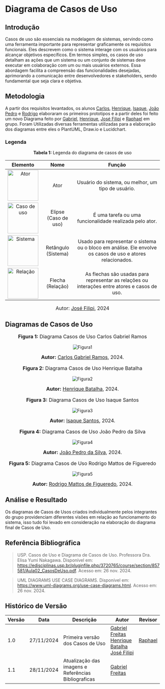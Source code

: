 # Diagrama de Casos de Uso

## Introdução

Casos de uso são essenciais na modelagem de sistemas, servindo como uma ferramenta importante para representar graficamente os requisitos funcionais. Eles descrevem como o sistema interage com os usuários para alcançar objetivos específicos. Em termos simples, os casos de uso detalham as ações que um sistema ou um conjunto de sistemas deve executar em colaboração com um ou mais usuários externos. Essa abordagem facilita a compreensão das funcionalidades desejadas, aprimorando a comunicação entre desenvolvedores e stakeholders, sendo fundamental que seja clara e objetiva.

## Metodologia
A partir dos requisitos levantados, os alunos [Carlos](https://github.com/TheCarlosRamos), [Henrique](https://github.com/HeBatalha), [Isaque](https://github.com/IsaqueSH), [João Pedro](https://github.com/joaopedrodasilvarodrigues) e [Rodrigo](https://github.com/Rodrigomfab88) elaboraram os primeiros prototipos e a partir deles foi feito um novo Diagrama feito por [Gabriel](https://github.com/gabrielfreitass1), [Henrique](https://github.com/HeBatalha), [José Filipi](https://github.com/JoseFilipi) e [Raphael](https://github.com/Raphides) em grupo. Foram Utilizadas diversas ferramentas utilizadas para a elaboração dos diagramas entre eles o PlantUML, Draw.io e Lucidchart.

### Legenda
<p align="center" > <font><strong>Tabela 1:</strong> Legenda do diagrama de casos de uso</font> <br></p>

|Elemento|Nome|Função|
|:--:|:--:|:--:|
|<img src="https://media.discordapp.net/attachments/1305500218804011059/1311854845245788180/ator.png?ex=674a5f88&is=67490e08&hm=183a0a9e1624c21d05b1cf501dd4df9b0677678c4b1f2bf5fe0bdcccf806d3e1&=&format=webp&quality=lossless" alt="Ator" width="100px">|Ator|Usuário do sistema, ou melhor, um tipo de usuário.|
|<img src="https://media.discordapp.net/attachments/1305500218804011059/1311855130479693834/elipse.png?ex=674a5fcc&is=67490e4c&hm=6c230e15c46f58095c7cd6cf986968340739c325a706f284dc626e43269d34b5&=&format=webp&quality=lossless" alt="Caso de uso" width="100px">|Elipse (Caso de uso)|É uma tarefa ou uma funcionalidade realizada pelo ator.|
|<img src="https://media.discordapp.net/attachments/1305500218804011059/1311855384126033950/retangulo.png?ex=674a6008&is=67490e88&hm=46b2a37f137f5e86d4de880d2e8ae0c55aeb3f03a5c85bdbe3403f2d6923c0be&=&format=webp&quality=lossless" alt="Sistema" width="100px">|Retângulo (Sistema)|Usado para representar o sistema ou o bloco em análise. Ele envolve os casos de uso e atores relacionados.|
|<img src="https://media.discordapp.net/attachments/1305500218804011059/1311855734069133374/setas.png?ex=674a605c&is=67490edc&hm=67c1d092a5812afd1dc1dc687486fbbe68739a47d5943cf374bbb58fe9b3a12d&=&format=webp&quality=lossless" alt="Relação" width="100px">|Flecha (Relação)|As flechas são usadas para representar as relações ou interações entre atores e casos de uso.|

<font size="3"><p style="text-align: center">Autor: [José Filipi](https://github.com/JoseFilipi), 2024</p></font>


## Diagramas de Casos de Uso

<div align="center">
<font size="3"><p style="text-align: center"><b>Figura 1:</b> Diagrama Casos de Uso Carlos Gabriel Ramos</p></font>

![Figura1](https://media.discordapp.net/attachments/1305500218804011059/1311128106886627328/Carlos_Gabriel_DiagramaDeCasosDeUso.png?ex=67490c34&is=6747bab4&hm=070e7b371b75e7c2112deff5612ab4b9de8d60a454e11c3cc3e71f241fc21631&=&format=webp&quality=lossless&width=1112&height=676)

<font size="3"><p style="text-align: center"><b>Autor:</b> <a href="https://github.com/TheCarlosRamos">Carlos Gabriel Ramos</a>, 2024.</p></font> 
</div>

<div align="center">
<font size="3"><p style="text-align: center"><b>Figura 2:</b> Diagrama Casos de Uso Henrique Batalha</p></font>

![Figura2](https://cdn.discordapp.com/attachments/1305500218804011059/1311534438701731870/image.png?ex=67493521&is=6747e3a1&hm=de4ed4d01b6938b03e8b7cdf02de5993d4690bde43e998c031534223ce3d2d95&)

<font size="3"><p style="text-align: center"><b>Autor:</b> <a href="https://github.com/HeBatalha">Henrique Batalha</a>, 2024.</p></font> 
</div>

<div align="center">
<font size="3"><p style="text-align: center"><b>Figura 3:</b> Diagrama Casos de Uso Isaque Santos</p></font>

![Figura3](https://media.discordapp.net/attachments/1305500218804011059/1311128107209592954/Isaque_Santos_DiagramaCasosdeUso.png?ex=67490c34&is=6747bab4&hm=6d57177c27230c0b1703844c658fbd715505209b741d8b127299828f02973655&=&format=webp&quality=lossless&width=708&height=676)

<font size="3"><p style="text-align: center"><b>Autor:</b> <a href="https://github.com/IsaqueSH">Isaque Santos</a>, 2024.</p></font> 
</div>

<div align="center">
<font size="3"><p style="text-align: center"><b>Figura 4:</b> Diagrama Casos de Uso João Pedro da Silva</p></font>

![Figura4](https://cdn.discordapp.com/attachments/1305500218804011059/1311128107465576448/Joao_Pedro_DiagramaDeCasosDeUso.png?ex=67490c34&is=6747bab4&hm=e3076ef84fee3e1457260414b78ede368b008081c3b46fe16cdbfc272130ace5&)

<font size="3"><p style="text-align: center"><b>Autor:</b> <a href="https://github.com/joaopedrodasilvarodrigues">João Pedro da Silva</a>, 2024.</p></font> 
</div>

<div align="center">
<font size="3"><p style="text-align: center"><b>Figura 5:</b> Diagrama Casos de Uso Rodrigo Mattos de Figueredo</p></font>

![Figura5](https://media.discordapp.net/attachments/1305500218804011059/1311128106551214100/Rodrigo_DiagramaDeCasosDeUso.png?ex=67490c34&is=6747bab4&hm=49dbc58108a2080eb5d1e77ef06edfa0409e3de24fc657048ca49239a56a102a&=&format=webp&quality=lossless&width=1440&height=247)


<font size="3"><p style="text-align: center"><b>Autor:</b> <a href="https://github.com/Rodrigomfab88">Rodrigo Mattos de Figueredo</a>, 2024.</p></font> 
</div>

## Análise e Resultado

Os diagramas de Casos de Usos criados individualmente pelos integrantes do grupo providenciam diferentes visões em relação ao funcionamento do sistema, isso tudo foi levado em consideração na elaboração do diagrama final de Casos de Uso.

## Referência Bibliográfica
> USP. Casos de Uso e Diagrama de
Casos de Uso. Professora Dra. Elisa Yumi Nakagawa. Disponível em: https://edisciplinas.usp.br/pluginfile.php/3720765/course/section/857581/Aula02_CasosDeUso.pdf. Acesso em: 26 nov. 2024.

> UML DIAGRAMS USE CASE DIAGRAMS. Disponível em: https://www.uml-diagrams.org/use-case-diagrams.html. Acesso em: 26 nov. 2024.


## Histórico de Versão
| Versão | Data       | Descrição                                      | Autor               | Revisor               |
|--------|------------|------------------------------------------------|---------------------|-----------------------|
| 1.0    | 27/11/2024 | Primeira versão dos Casos de Uso| [Gabriel Freitas](https://github.com/gabrielfreitass1) <br> [Henrique Batalha](https://github.com/HeBatalha) <br> [José Filipi](https://github.com/JoseFilipi) | [Raphael](https://github.com/Raphides) |
| 1.1    | 28/11/2024 | Atualização das imagens e Referências Bibliograficas| [Gabriel Freitas](https://github.com/gabrielfreitass1)|  |


